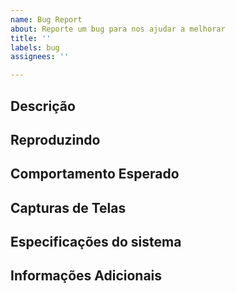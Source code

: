 ```yaml
---
name: Bug Report
about: Reporte um bug para nos ajudar a melhorar
title: ''
labels: bug
assignees: ''

---
```


## Descrição
<!-- Descrição clara e concisa do bug. -->

## Reproduzindo
<!-- 
Passos para reproduzir o comportamento:
1. Vá para '...'
2. Clique em '....'
3. Desça até '....'
4. Veja o erro
-->

## Comportamento Esperado
<!-- Descrição clara e concisa do que você esperava que fosse acontecer. -->

## Capturas de Telas
<!-- Se possível, adicione screenshots para ajudar na explicação do problema. Caso não seja possível pode desconsiderar essa parte. -->

## Especificações do sistema

<!--
    Dê informações sobre o sistema no qual aconteceu o BUG

 **Computador (por favor complete as informações):**
 - Sistema Operacional: [ex.: iOS]
 - Navegador [ex.: chrome, safari]
 - Versão [ex.: 22]

**Smartphone (por favor complete as informações):**
 - Dispositivo: [ex.: iPhone6]
 - Sistema Operacional: [ex.: iOS8.1]
 - Navegador [ex.: stock browser, safari]
 - Versão [ex.: 22] -->

## Informações Adicionais
<!-- Adicione mais informações sobre o problema aqui. -->